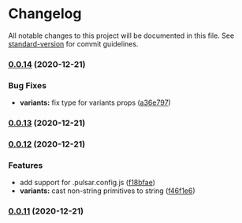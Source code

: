 # Changelog

All notable changes to this project will be documented in this file. See [standard-version](https://github.com/conventional-changelog/standard-version) for commit guidelines.

### [0.0.14](https://github.com/elforastero/pulsar-core/compare/v0.0.13...v0.0.14) (2020-12-21)


### Bug Fixes

* **variants:** fix type for variants props ([a36e797](https://github.com/elforastero/pulsar-core/commit/a36e7978b65a27273b7390a4ef29a2c478d0aa54))

### [0.0.13](https://github.com/elforastero/pulsar-core/compare/v0.0.12...v0.0.13) (2020-12-21)

### [0.0.12](https://github.com/elforastero/pulsar-core/compare/v0.0.11...v0.0.12) (2020-12-21)


### Features

* add support for .pulsar.config.js ([f18bfae](https://github.com/elforastero/pulsar-core/commit/f18bfae913f5a7608d261ad09550841a6a432bb1))
* **variants:** cast non-string primitives to string ([f46f1e6](https://github.com/elforastero/pulsar-core/commit/f46f1e670774be3b3a61cca134013e0355bbca6e))

### [0.0.11](https://github.com/elforastero/pulsar-core/compare/v0.0.10...v0.0.11) (2020-12-21)
